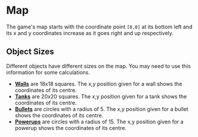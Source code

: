 # Map

The game's map starts with the coordinate point `[0,0]` at its bottom left and its x and y coordinates increase as it
goes right and up respectively.

## Object Sizes

Different objects have different sizes on the map. You may need to use this information for some calculations.

- [**Walls**](../game_objects/wall.md) are 18x18 squares. The x,y position given for a wall shows the coordinates of its centre.
- [**Tanks**](../game_objects/tank.md) are 20x20 squares. The x,y position given for a tank shows the coordinates of its centre.
- [**Bullets**](../game_objects/bullet.md) are circles with a radius of 5. The x,y position given for a bullet shows the coordinates of its centre.
- [**Powerups**](../game_objects/powerup.md) are circles with a radius of 15. The x,y position given for a powerup shows the coordinates of its centre.
